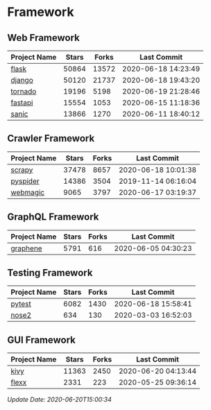 # Framework

## Web Framework

| Project Name | Stars | Forks | Last Commit |
| ------------ | ----- | ----- | ----------- |
| [flask](https://github.com/pallets/flask) | 50864 | 13572 | 2020-06-18 14:23:49 |
| [django](https://github.com/django/django) | 50120 | 21737 | 2020-06-18 19:43:20 |
| [tornado](https://github.com/tornadoweb/tornado) | 19196 | 5198 | 2020-06-19 21:28:46 |
| [fastapi](https://github.com/tiangolo/fastapi) | 15554 | 1053 | 2020-06-15 11:18:36 |
| [sanic](https://github.com/huge-success/sanic) | 13866 | 1270 | 2020-06-11 18:40:12 |

## Crawler Framework

| Project Name | Stars | Forks | Last Commit |
| ------------ | ----- | ----- | ----------- |
| [scrapy](https://github.com/scrapy/scrapy) | 37478 | 8657 | 2020-06-18 10:01:38 |
| [pyspider](https://github.com/binux/pyspider) | 14386 | 3504 | 2019-11-14 06:16:04 |
| [webmagic](https://github.com/code4craft/webmagic) | 9065 | 3797 | 2020-06-17 03:19:37 |

## GraphQL Framework

| Project Name | Stars | Forks | Last Commit |
| ------------ | ----- | ----- | ----------- |
| [graphene](https://github.com/graphql-python/graphene) | 5791 | 616 | 2020-06-05 04:30:23 |

## Testing Framework

| Project Name | Stars | Forks | Last Commit |
| ------------ | ----- | ----- | ----------- |
| [pytest](https://github.com/pytest-dev/pytest) | 6082 | 1430 | 2020-06-18 15:58:41 |
| [nose2](https://github.com/nose-devs/nose2) | 634 | 130 | 2020-03-03 16:52:03 |

## GUI Framework

| Project Name | Stars | Forks | Last Commit |
| ------------ | ----- | ----- | ----------- |
| [kivy](https://github.com/kivy/kivy) | 11363 | 2450 | 2020-06-20 04:13:44 |
| [flexx](https://github.com/flexxui/flexx) | 2331 | 223 | 2020-05-25 09:36:14 |

*Update Date: 2020-06-20T15:00:34*